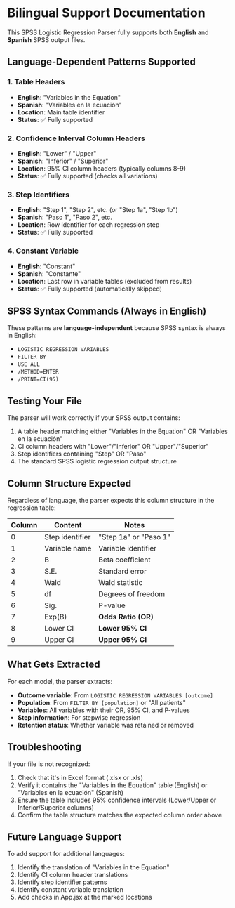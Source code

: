 # Bilingual Support Documentation

This SPSS Logistic Regression Parser fully supports both **English** and **Spanish** SPSS output files.

## Language-Dependent Patterns Supported

### 1. Table Headers
- **English**: "Variables in the Equation"
- **Spanish**: "Variables en la ecuación"
- **Location**: Main table identifier
- **Status**: ✅ Fully supported

### 2. Confidence Interval Column Headers
- **English**: "Lower" / "Upper"
- **Spanish**: "Inferior" / "Superior"
- **Location**: 95% CI column headers (typically columns 8-9)
- **Status**: ✅ Fully supported (checks all variations)

### 3. Step Identifiers
- **English**: "Step 1", "Step 2", etc. (or "Step 1a", "Step 1b")
- **Spanish**: "Paso 1", "Paso 2", etc.
- **Location**: Row identifier for each regression step
- **Status**: ✅ Fully supported

### 4. Constant Variable
- **English**: "Constant"
- **Spanish**: "Constante"
- **Location**: Last row in variable tables (excluded from results)
- **Status**: ✅ Fully supported (automatically skipped)

## SPSS Syntax Commands (Always in English)

These patterns are **language-independent** because SPSS syntax is always in English:
- `LOGISTIC REGRESSION VARIABLES`
- `FILTER BY`
- `USE ALL`
- `/METHOD=ENTER`
- `/PRINT=CI(95)`

## Testing Your File

The parser will work correctly if your SPSS output contains:
1. A table header matching either "Variables in the Equation" OR "Variables en la ecuación"
2. CI column headers with "Lower"/"Inferior" OR "Upper"/"Superior"
3. Step identifiers containing "Step" OR "Paso"
4. The standard SPSS logistic regression output structure

## Column Structure Expected

Regardless of language, the parser expects this column structure in the regression table:

| Column | Content | Notes |
|--------|---------|-------|
| 0 | Step identifier | "Step 1a" or "Paso 1" |
| 1 | Variable name | Variable identifier |
| 2 | B | Beta coefficient |
| 3 | S.E. | Standard error |
| 4 | Wald | Wald statistic |
| 5 | df | Degrees of freedom |
| 6 | Sig. | P-value |
| 7 | Exp(B) | **Odds Ratio (OR)** |
| 8 | Lower CI | **Lower 95% CI** |
| 9 | Upper CI | **Upper 95% CI** |

## What Gets Extracted

For each model, the parser extracts:
- **Outcome variable**: From `LOGISTIC REGRESSION VARIABLES [outcome]`
- **Population**: From `FILTER BY [population]` or "All patients"
- **Variables**: All variables with their OR, 95% CI, and P-values
- **Step information**: For stepwise regression
- **Retention status**: Whether variable was retained or removed

## Troubleshooting

If your file is not recognized:
1. Check that it's in Excel format (.xlsx or .xls)
2. Verify it contains the "Variables in the Equation" table (English) or "Variables en la ecuación" (Spanish)
3. Ensure the table includes 95% confidence intervals (Lower/Upper or Inferior/Superior columns)
4. Confirm the table structure matches the expected column order above

## Future Language Support

To add support for additional languages:
1. Identify the translation of "Variables in the Equation"
2. Identify CI column header translations
3. Identify step identifier patterns
4. Identify constant variable translation
5. Add checks in App.jsx at the marked locations
